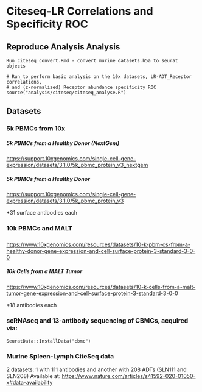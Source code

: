 # Citeseq-LR Correlations and Specificity ROC

## Reproduce Analysis Analysis
```
Run citeseq_convert.Rmd - convert murine_datasets.h5a to seurat objects

# Run to perform basic analysis on the 10x datasets, LR-ADT_Receptor correlations,
# and (z-normalized) Receptor abundance specificity ROC
source("analysis/citeseq/citeseq_analyse.R")
```

## Datasets

### 5k PBMCs from 10x
##### 5k PBMCs from a Healthy Donor (NextGem)
https://support.10xgenomics.com/single-cell-gene-expression/datasets/3.1.0/5k_pbmc_protein_v3_nextgem
##### 5k PBMCs from a Healthy Donor
https://support.10xgenomics.com/single-cell-gene-expression/datasets/3.1.0/5k_pbmc_protein_v3

*31 surface antibodies each

### 10k PBMCs and MALT
#####
https://www.10xgenomics.com/resources/datasets/10-k-pbm-cs-from-a-healthy-donor-gene-expression-and-cell-surface-protein-3-standard-3-0-0
##### 10k Cells from a MALT Tumor
https://www.10xgenomics.com/resources/datasets/10-k-cells-from-a-malt-tumor-gene-expression-and-cell-surface-protein-3-standard-3-0-0

*18 antibodies each


### scRNAseq and 13-antibody sequencing of CBMCs, acquired via:
```{r}
SeuratData::InstallData("cbmc")
```

### Murine Spleen-Lymph CiteSeq data
2 datasets: 1 with 111 antibodies and another with 208 ADTs (SLN111 and SLN208)
Available at:
https://www.nature.com/articles/s41592-020-01050-x#data-availability
